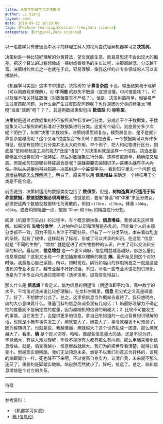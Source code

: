 ```yaml
---
title: 从零学机器学习之决策树
author: Li Xiang
layout: post
date: 2016-09-22 10:10:09
tags: [Machine learning,Decision tree,Data science]
categories: [Original,Data science]
---
```


以一名数学只有普通高中水平的非理工科人的视角尝试理解机器学习之**决策树**。

决策树是一种比较好理解的分类算法，望文就能生意，而且意思还不会出现大的偏差。把这个算法的过程想像成一棵树或者根毛的生长过程，决策层越低，分支越丰富。决策树的优点之一也就在于此，容易理解，像我这样的非专业领域的人可以直接脑补。

《机器学习实战》这本书中描述，决策树的 **计算复杂度** 不高，输出结果易于理解（可以用直观来理解），对 **中间值** 的缺失不敏感（这里没懂，中间值是啥？），可以处理不相关特征数据（对数据要求不严格？）。但是，决策树虽简单，但容易产生过度匹配问题。为什么会产生过度匹配问题呢？也许是因为分类的标准太“粗糙”或者“武断”吧？？？。其适用数据类型包括 **数值型** 和 **标称型**。

决策树是通过对数据集的特征按照某种标准进行分类，分成若干个子数据集，子数据集又可以按照新的标准对子数据集进行分类。这里有个疑问，到底要分多少次呢？明白了，如果“决策”次数越多，决策树模型越复杂，模型越复杂，是不是就计算复杂度越高呢？这个又与“过度拟合”有关吗？直觉去看，一个数据集可以有许多特征，但是有些特征对分类并无太大的作用。举个例子，把人和动物进行区分，到底是“使用和制造工具的能力”还是“语言”？对决策树就是这样一个过程。挑选出最能够区分出类别的一批特征，然后对数据集进行分类。这样模型简单，精确度又越高。但是如何知道哪些特征最合适呢？~~这就需要先验知识了，这里头就有了人为性。所以从这里也可以知道，决策树是一个监督学习。~~ 看到知乎里头一个问题 [信息增益到底怎么理解呢？](https://www.zhihu.com/question/19753084)，明白了，原来可以用 **信息增益** 来确定一个特征用于分类是不是合适。

前面说到，决策树适用的数据类型包括了 **数值型**，但是，**树构造算法只适用于标称型数据，数值型数据必须离散化**。也就是说，要用“身高”和“体重”来区分男女，必须把这两个数值型数据转化为离散的，例如 `>170cm`，`<170cm`，体重 `>60kg`，`<60kg`。或者稍微精细一点，按照 10cm 和 5kg 的精度进行分割。

阅读《机器学习实战》的过程中，有个概念很抽象，**信息增益**。我尝试去这样理解。如果没有 **生物分类学**，人对物种的认识和理解是杂乱的，可能每个人的主观分类都不一致，因为不同人关注于不同特征。但有了一个分类系统，本来看似乱套的系统，就有了规律，这样就有了标准，形成了可以共享的知识。在这里 “信息” 就是 “不同的生物”，“增益” 就是促进了对生物物种的认识，产生了可以交流和分享的知识。看起来，**信息增益** 是一个褒义词呀，信息增益越高越好。那怎么量化信息增益呢？这里又出现一个更加抽象难以理解的概念 **熵**。最开始见到这个词的时候，我竟担心自己读错。所以，顿时发现，隔行如隔山的罪魁祸首之一就是这些该死的专业术语了。越专业越不好好说话。不过，命名一些专业术语把知识简化，也是为了本专业内沟通的效率吧（活学活用，提高信息增益）。

那么什么是 **信息熵**？看定义，熵为信息的期望值（期望值即平均值，高中数学的水平，平均值对我来说比较好理解）。在文科生眼里，**信息** 用公式定义真是碉堡了。好了，不想数学公式了。总之，这里把信息当作概率去看待了。我只想明白，熵的大小意味着什么。维基百科的信息熵词条里有几句话：1. 熵最好理解为不确定性的度量而不是确定性的度量，因为越随机的信源的熵越大；2. 比较不可能发生的事情，当它发生了，会提供更多的信息。拿自己所知道的一点点背景知识理解的话，也就是小概率事件发生了，熵就变大了，熵变大了，事情就越发不可预测了，因为越随机了。也就是说，我越懵逼，熵就越大？这个世界乱成一团遭，那么熵就越大了。看来，**熵** 是个贬义词呀，哈哈。像那些信息量大的话，还是不说为好，毕竟熵大，有些人难以理解，毕竟不是所有人都有那么有内涵。那么用熵来量化信息增益，就是，熵变得越小，信息增益就越大。我们为的把世界看清楚，就得让熵变小。但是现实很残酷，我们无法预测未来，熵是不以我们的意志为转移的，该死的熵跟房价一样，死也降不下来啊。不过提高自身实力，认清自我，未来就不那么迷茫了，重要的是脚踏实地嘛。熵自然而然就小了。好吧，扯远了。总之，熵和信息增益是个对立的关系。

---

待续

---
参考资料：

- 《机器学习实战》
- [熵 (信息论)](https://zh.wikipedia.org/wiki/%E7%86%B5_(%E4%BF%A1%E6%81%AF%E8%AE%BA))
